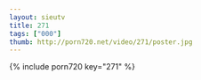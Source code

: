 ```yaml
--- 
layout: sieutv
title: 271
tags: ["000"]
thumb: http://porn720.net/video/271/poster.jpg
---
```

{% include porn720 key="271" %} 
